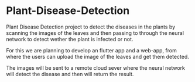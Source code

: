 # Plant-Disease-Detection

Plant Disease Detection project to detect the diseases in the plants by scanning the images of the leaves and then passing to through the neural network to detect wether the plant is infected or not. 

For this we are planning to develop an flutter app and a web-app, from where the users can upload the image of the leaves and get them detected. 

The images will be sent to a remote cloud sever where the neural network will detect the disease and then will return the result.
